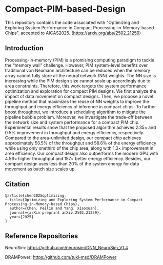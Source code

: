 # Compact-PIM-based-Design
This repository contains the code associated with "Optimizing and Exploring System Performance in Compact Processing-in-Memory-based Chips", accepted to AICAS2025. (https://arxiv.org/abs/2502.21259)

## Introduction
Processing-in-memory (PIM) is a promising computing paradigm to tackle the “memory wall” challenge. However, PIM system-level benefits over traditional von Neumann architecture can be reduced when the memory array cannot fully store all the neural network (NN) weights. The NN size is increasing while the PIM design size cannot scale up accordingly due to area constraints. Therefore, this work targets the system performance optimization and exploration for compact PIM designs. We first analyze the impact of data movement on compact designs. Then, we propose a novel pipeline method that maximizes the reuse of
NN weights to improve the throughput and energy efficiency of inference in compact chips. To further boost throughput, we introduce a scheduling algorithm to mitigate the pipeline bubble problem. Moreover, we investigate the trade-off between the network size and system performance for a compact PIM chip. Experimental results show that the proposed algorithm achieves 2.35× and 0.5% improvement in throughput and energy efficiency, respectively. Compared to the area-unlimited design, our compact chip achieves approximately 56.5% of the throughput and 58.6% of the energy efficiency while using only onethird of the chip area, along with 1.3× improvement in area efficiency. Our compact design also outperforms the modern GPU with 4.56× higher throughput and 157× better energy efficiency. Besides, our compact design uses less than 20% of the system energy for data movement as batch size scales up.

## Citation
```
@article{chen2025optimizing,
  title={Optimizing and Exploring System Performance in Compact Processing-in-Memory-based Chips},
  author={Chen, Peilin and Yang, Xiaoxuan},
  journal={arXiv preprint arXiv:2502.21259},
  year={2025}
}

```

## Reference Repositories
NeuroSim: https://github.com/neurosim/DNN_NeuroSim_V1.4

DRAMPower: https://github.com/tukl-msd/DRAMPower 